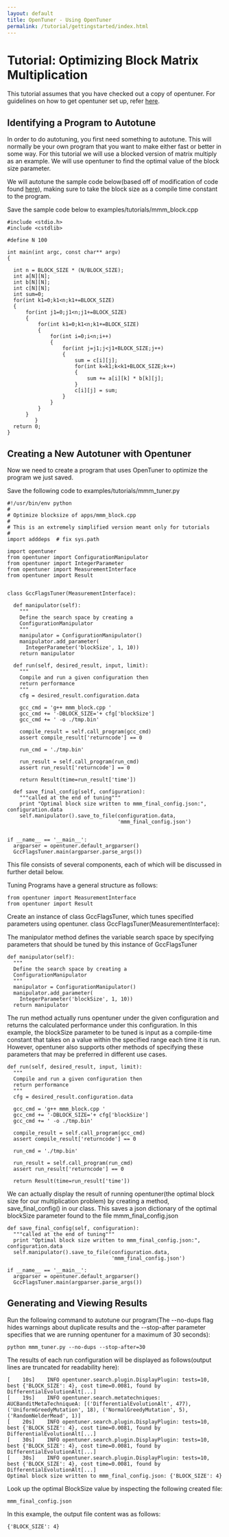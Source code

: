 ```yaml
---
layout: default
title: OpenTuner - Using OpenTuner
permalink: /tutorial/gettingstarted/index.html
---
```


Tutorial: Optimizing Block Matrix Multiplication
================================================

This tutorial assumes that you have checked out a copy of opentuner. For
guidelines on how to get opentuner set up, refer [here][setup].

[setup]: http://opentuner.org/tutorial/setup/

Identifying a Program to Autotune
---------------------------------

In order to do autotuning, you first need something to autotune. This will
normally be your own program that you want to make either fast or better in
some way.  For this tutorial we will use a blocked version of matrix multiply
as an example. We will use opentuner to find the optimal value of the block
size parameter.

We will autotune the sample code below(based off of modification of code
found [here][matrix-multiply-code]), making sure to take the block size as
a compile time constant to the program.

[matrix-multiply-code]: http://csapp.cs.cmu.edu/public/waside/waside-blocking.pdf

Save the sample code below to examples/tutorials/mmm_block.cpp

    #include <stdio.h>
    #include <cstdlib>

    #define N 100
    
    int main(int argc, const char** argv)
    {
    
      int n = BLOCK_SIZE * (N/BLOCK_SIZE);
      int a[N][N];
      int b[N][N];
      int c[N][N];
      int sum=0;
      for(int k1=0;k1<n;k1+=BLOCK_SIZE)
      {
          for(int j1=0;j1<n;j1+=BLOCK_SIZE)
          {
              for(int k1=0;k1<n;k1+=BLOCK_SIZE)
              {
                  for(int i=0;i<n;i++)
                  {
                      for(int j=j1;j<j1+BLOCK_SIZE;j++)
                      {
                          sum = c[i][j];
                          for(int k=k1;k<k1+BLOCK_SIZE;k++)
                          {
                              sum += a[i][k] * b[k][j];
                          }
                          c[i][j] = sum;
                      }
                  }
              }
          }
             }
      return 0;
    }

Creating a New Autotuner with Opentuner
------------------------------------
Now we need to create a program that uses OpenTuner to optimize the program we just saved.

Save the following code to examples/tutorials/mmm_tuner.py

    #!/usr/bin/env python
    #
    # Optimize blocksize of apps/mmm_block.cpp
    #
    # This is an extremely simplified version meant only for tutorials
    #
    import adddeps  # fix sys.path

    import opentuner
    from opentuner import ConfigurationManipulator
    from opentuner import IntegerParameter
    from opentuner import MeasurementInterface
    from opentuner import Result


    class GccFlagsTuner(MeasurementInterface):

      def manipulator(self):
        """
        Define the search space by creating a
        ConfigurationManipulator
        """
        manipulator = ConfigurationManipulator()
        manipulator.add_parameter(
          IntegerParameter('blockSize', 1, 10))
        return manipulator

      def run(self, desired_result, input, limit):
        """
        Compile and run a given configuration then
        return performance
        """
        cfg = desired_result.configuration.data

        gcc_cmd = 'g++ mmm_block.cpp '
        gcc_cmd += '-DBLOCK_SIZE='+ cfg['blockSize']
        gcc_cmd += ' -o ./tmp.bin'

        compile_result = self.call_program(gcc_cmd)
        assert compile_result['returncode'] == 0

        run_cmd = './tmp.bin'

        run_result = self.call_program(run_cmd)
        assert run_result['returncode'] == 0

        return Result(time=run_result['time'])

      def save_final_config(self, configuration):
        """called at the end of tuning"""
        print "Optimal block size written to mmm_final_config.json:", configuration.data
        self.manipulator().save_to_file(configuration.data,
                                        'mmm_final_config.json')


    if __name__ == '__main__':
      argparser = opentuner.default_argparser()
      GccFlagsTuner.main(argparser.parse_args())


This file consists of several components, each of which will be discussed in further detail below.

Tuning Programs have a general structure as follows:

    from opentuner import MeasurementInterface
    from opentuner import Result

Create an instance of class GccFlagsTuner, which tunes specified parameters using opentuner.
    class GccFlagsTuner(MeasurementInterface):

The manipulator method defines the variable search space by specifying parameters that should be tuned by this instance of GccFlagsTuner

    def manipulator(self):
      """
      Define the search space by creating a
      ConfigurationManipulator
      """
      manipulator = ConfigurationManipulator()
      manipulator.add_parameter(
        IntegerParameter('blockSize', 1, 10))
      return manipulator

The run method actually runs opentuner under the given configuration and returns the calculated performance under this configuration. In this example, the blockSize parameter to be tuned is input as a compile-time constant that takes on a value within the specified range each time it is run. However, opentuner also supports other methods of specifying these parameters that may be preferred in different use cases.

    def run(self, desired_result, input, limit):
      """
      Compile and run a given configuration then
      return performance
      """
      cfg = desired_result.configuration.data

      gcc_cmd = 'g++ mmm_block.cpp '
      gcc_cmd += '-DBLOCK_SIZE='+ cfg['blockSize']
      gcc_cmd += ' -o ./tmp.bin'

      compile_result = self.call_program(gcc_cmd)
      assert compile_result['returncode'] == 0

      run_cmd = './tmp.bin'

      run_result = self.call_program(run_cmd)
      assert run_result['returncode'] == 0

      return Result(time=run_result['time'])

We can actually display the result of running opentuner(the optimal block size for our multiplication problem) by creating a method, save_final_config() in our class. This saves a json dictionary of the optimal blockSize parameter found to the file mmm_final_config.json

    def save_final_config(self, configuration):
      """called at the end of tuning"""
      print "Optimal block size written to mmm_final_config.json:", configuration.data
      self.manipulator().save_to_file(configuration.data,
                                      'mmm_final_config.json')

    if __name__ == '__main__':
      argparser = opentuner.default_argparser()
      GccFlagsTuner.main(argparser.parse_args())

Generating and Viewing Results
------------------------------

Run the following command to autotune our program(The --no-dups flag hides warnings about duplicate results and the --stop-after parameter specifies that we are running opentuner for a maximum of 30 seconds):

    python mmm_tuner.py --no-dups --stop-after=30

The results of each run configuration will be displayed as follows(output lines are truncated for readability here):

    [    10s]    INFO opentuner.search.plugin.DisplayPlugin: tests=10, best {'BLOCK_SIZE': 4}, cost time=0.0081, found by DifferentialEvolutionAlt[...]
    [    19s]    INFO opentuner.search.metatechniques: AUCBanditMetaTechniqueA: [('DifferentialEvolutionAlt', 477), ('UniformGreedyMutation', 18), ('NormalGreedyMutation', 5), ('RandomNelderMead', 1)]
    [    20s]    INFO opentuner.search.plugin.DisplayPlugin: tests=10, best {'BLOCK_SIZE': 4}, cost time=0.0081, found by DifferentialEvolutionAlt[...]
    [    30s]    INFO opentuner.search.plugin.DisplayPlugin: tests=10, best {'BLOCK_SIZE': 4}, cost time=0.0081, found by DifferentialEvolutionAlt[...]
    [    30s]    INFO opentuner.search.plugin.DisplayPlugin: tests=10, best {'BLOCK_SIZE': 4}, cost time=0.0081, found by DifferentialEvolutionAlt[...]
    Optimal block size written to mmm_final_config.json: {'BLOCK_SIZE': 4}


Look up the optimal BlockSize value by inspecting the following created file:

    mmm_final_config.json

In this example, the output file content was as follows:

    {'BLOCK_SIZE': 4}
